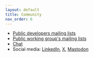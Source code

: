 ```yaml
---
layout: default
title: Community
nav_order: 6
---
```


- [Public developers mailing lists](https://accounts.eclipse.org/mailing-list/oniro-dev)  
- [Public working group's mailing lists](https://accounts.eclipse.org/mailing-list/oniro-wg)  
- [Chat](https://chat.eclipse.org/#/room/#oniro:matrix.eclipse.org)  
- Social media: [LinkedIn](https://www.linkedin.com/showcase/oniro-project/), [X](https://x.com/Oniro_Project), [Mastodon](https://mastodon.social/@OniroProject)  

